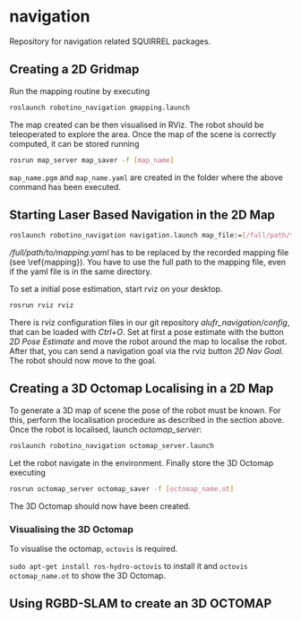 navigation
==========

Repository for navigation related SQUIRREL packages.

## Creating a 2D Gridmap

Run the mapping routine by executing

```bash
roslaunch robotino_navigation gmapping.launch 
``` 

The map created can be then visualised in RViz. The robot should be
teleoperated to explore the area. Once the map of the scene is
correctly computed, it can be stored running

```bash
rosrun map_server map_saver -f [map_name]
```

`map_name.pgm` and `map_name.yaml` are created in the folder where the
above command has been executed.

## Starting Laser Based Navigation in the 2D Map

```bash
roslaunch robotino_navigation navigation.launch map_file:=[/full/path/to/mapping.yaml]
```
*/full/path/to/mapping.yaml* has to be replaced by the recorded
mapping file (see \ref{mapping}). You have to use the full path to the mapping file,
even if the yaml file is in the same directory.

To set a initial pose estimation, start rviz on your desktop.
```bash
rosrun rviz rviz
```
There is rviz configuration files in our git repository *alufr_navigation/config*,
that can be loaded with *Ctrl+O*.
Set at first a pose estimate with the button *2D Pose Estimate*
and move the robot around the map to localise the
robot. After that, you can send a navigation goal via the rviz button *2D Nav Goal*.
The robot should now move to the goal.


## Creating a 3D Octomap Localising in a 2D Map

To generate a 3D map of scene the pose of the robot must be known. For this, perform the
localisation procedure as described in the section above. Once the robot is localised, 
launch *octomap_server*:

```bash
roslaunch robotino_navigation octomap_server.launch
```

Let the robot navigate in the environment. Finally store the 3D Octomap executing

```bash
rosrun octomap_server octomap_saver -f [octomap_name.ot]
```

The 3D Octomap should now have been created.


### Visualising the 3D Octomap

To visualise the octomap, `octovis` is required. 

`sudo apt-get install ros-hydro-octovis` to install it and 
`octovis octomap_name.ot` to show the 3D Octomap.


## Using RGBD-SLAM to create an 3D OCTOMAP



